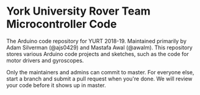 # York University Rover Team Microcontroller Code

The Arduino code repository for YURT 2018-19.  Maintained primarily by Adam Silverman (@ajs0429) and Mastafa Awal (@awalm).  This repository stores various Arduino code projects and sketches, such as the code for motor drivers and gyroscopes.  

Only the maintainers and admins can commit to master. For everyone else, start a branch and submit a pull request when you're done. We will review your code before it shows up in master.
